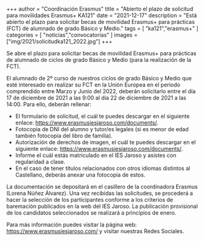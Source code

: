 +++
author = "Coordinación Erasmus"
title = "Abierto el plazo de solicitud para movilidades Erasmus+ KA121"
date = "2021-12-17"
description = "Está abierto el plazo para solicitar becas de movilidad Erasmus+ para prácticas (FCT) de alumnado de grado Básico y Medio."
tags = [
    "ka121","erasmus+"
]
categories = [
    "noticias","convocatorias"
]
images  = ["img/2021/solicitudka121_2022.jpg"]
+++

Se abre el plazo para solicitar becas de movilidad Erasmus+ para prácticas de alumnado de ciclos de grado Básico y Medio (para la realización de la FCT).

El alumnado de 2º curso de nuestros ciclos de grado Básico y Medio que esté interesado en realizar su FCT en la Unión Europea en el periodo comprendido entre Marzo y Junio del 2022, deberán solicitarlo entre el día 17 de diciembre de 2021 a las 9:00 al día 22 de diciembre de 2021 a las 14:00. Para ello, deberán rellenar:

-	El formulario de solicitud, el cuál te puedes descargar en el siguiente enlace: https://www.erasmusiesjaroso.com/documents/.
-	Fotocopia de DNI del alumno y tutor/es legales (si es menor de edad también fotocopia del libro de familia).
-	Autorización de derechos de imagen, el cuál te puedes descargar en el siguiente enlace: https://www.erasmusiesjaroso.com/documents/.
-	Informe el cuál estás matriculado en el IES Jaroso y asistes con regularidad a clase.
-	En el caso de tener títulos relacionados con otros idiomas distintos al Castellano, deberás anexar una fotocopia de estos.

La documentación se depositará en el casillero de la coordinadora Erasmus (Lorena Núñez Álvarez). Una vez recibidas las solicitudes, se procederá a hacer la selección de los participantes conforme a los criterios de baremación publicados en la web del IES Jaroso. La publicación provisional de los candidatos seleccionados se realizará a principios de enero.

Para más información puedes visitar la página web: https://www.erasmusiesjaroso.com/ y visitar nuestras Redes Sociales.

